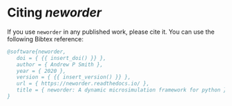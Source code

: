 # Citing *neworder*

If you use `neworder` in any published work, please cite it. You can use the following Bibtex reference:

```bibtex
@software{neworder,
   doi = { {{ insert_doi() }} },
   author = { Andrew P Smith },
   year = { 2020 },
   version = { {{ insert_version() }} },
   url = { https://neworder.readthedocs.io/ },
   title = { neworder: A dynamic microsimulation framework for python }
}
```
